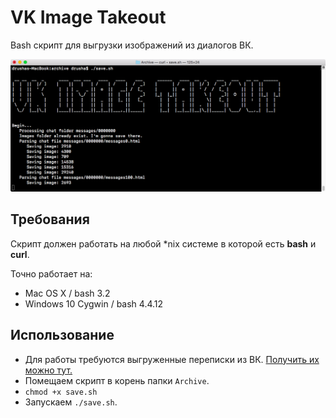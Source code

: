 # VK Image Takeout

Bash скрипт для выгрузки изображений из диалогов ВК.

![screenshot](screenshot.png)

## Требования

Скрипт должен работать на любой *nix системе в которой есть **bash** и **curl**.

Точно работает на:
* Mac OS X / bash 3.2
* Windows 10 Cygwin / bash 4.4.12

## Использование

* Для работы требуются выгруженные переписки из ВК. [Получить их можно тут.](https://vk.com/data_protection?section=rules)
* Помещаем скрипт в корень папки `Archive`.
* `chmod +x save.sh`
* Запускаем `./save.sh`.
